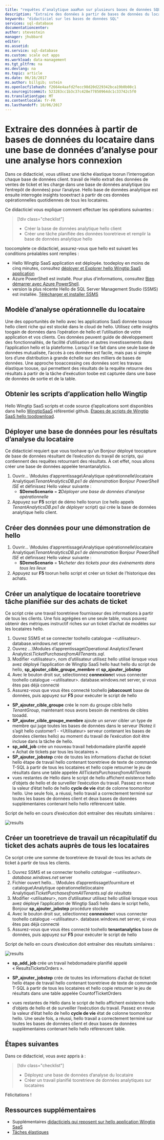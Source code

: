 ```yaml
---
title: "requêtes d’analytique aaaRun sur plusieurs bases de données SQL Azure | Documents Microsoft"
description: "Extraire des données à partir de bases de données du locataire dans une base de données d’analyse pour une analyse hors connexion"
keywords: "didacticiel sur les bases de données SQL"
services: sql-database
documentationcenter: 
author: stevestein
manager: jhubbard
editor: 
ms.assetid: 
ms.service: sql-database
ms.custom: scale out apps
ms.workload: data-management
ms.tgt_pltfrm: na
ms.devlang: na
ms.topic: article
ms.date: 06/16/2017
ms.author: billgib; sstein
ms.openlocfilehash: f2664e4aafd2fecc98d20d229342bca19b0b08c1
ms.sourcegitcommit: 523283cc1b3c37c428e77850964dc1c33742c5f0
ms.translationtype: MT
ms.contentlocale: fr-FR
ms.lasthandoff: 10/06/2017
---
```

# <a name="extract-data-from-tenant-databases-into-an-analytics-database-for-offline-analysis"></a>Extraire des données à partir de bases de données du locataire dans une base de données d’analyse pour une analyse hors connexion

Dans ce didacticiel, vous utilisez une tâche élastique toorun l’interrogation chaque base de données client. travail de Hello extrait des données de ventes de ticket et les charge dans une base de données analytique (ou l’entrepôt de données) pour l’analyse. Hello base de données analytique est ensuite interrogée insights tooextract à partir de ces données opérationnelles quotidiennes de tous les locataires.


Ce didacticiel vous explique comment effectuer les opérations suivantes :

> [!div class="checklist"]
> * Créer la base de données analytique hello client
> * Créer une tâche planifiée des données tooretrieve et remplir la base de données analytique hello

toocomplete ce didacticiel, assurez-vous que hello est suivant les conditions préalables sont remplies :

* Hello Wingtip SaaS application est déployée. toodeploy en moins de cinq minutes, consultez [déployer et Explorer hello Wingtip SaaS application](sql-database-saas-tutorial.md)
* Azure PowerShell est installé. Pour plus d’informations, consultez [Bien démarrer avec Azure PowerShell](https://docs.microsoft.com/powershell/azure/get-started-azureps).
* version la plus récente Hello de SQL Server Management Studio (SSMS) est installée. [Télécharger et installer SSMS](https://docs.microsoft.com/sql/ssms/download-sql-server-management-studio-ssms)

## <a name="tenant-operational-analytics-pattern"></a>Modèle d’analyse opérationnelle du locataire

Une des opportunités de hello avec les applications SaaS donnée toouse hello client riche qui est stocké dans le cloud de hello. Utilisez cette insights toogain de données dans l’opération de hello et l’utilisation de votre application et vos clients. Ces données peuvent guide de développement des fonctionnalités, de facilité d’utilisation et autres investissements dans l’application hello et la plateforme. Lorsqu’il se fait dans une seule base de données mutualisée, l’accès à ces données est facile, mais pas si simple lors d’une distribution à grande échelle sur des milliers de bases de données. Une approche tooaccessing ces données sont les travaux élastique toouse, qui permettent des résultats de la requête retourne des résultats à partir de la tâche d’exécution toobe est capturée dans une base de données de sortie et de la table.

## <a name="get-hello-wingtip-application-scripts"></a>Obtenir les scripts d’application hello Wingtip

Hello Wingtip SaaS scripts et code source d’applications sont disponibles dans hello [WingtipSaaS](https://github.com/Microsoft/WingtipSaaS) référentiel github. [Étapes de scripts de Wingtip SaaS hello toodownload](sql-database-wtp-overview.md#download-and-unblock-the-wingtip-saas-scripts).

## <a name="deploy-a-database-for-tenant-analytics-results"></a>Déployer une base de données pour les résultats d’analyse du locataire

Ce didacticiel requiert que vous toohave qu'un Bonjour déployé toocapture de base de données résultant de l’exécution du travail de scripts, qui contiennent des requêtes retournant des résultats. À cet effet, nous allons créer une base de données appelée tenantanalytics.

1. Ouvrir... \\Modules d’apprentissage\\Analytique opérationnelle\\locataire Analytique\\*TenantAnalyticsDB.ps1 de démonstration* Bonjour *PowerShell ISE* et définissez Hello valeur suivante :
   * **$DemoScenario** = **2***Déployer une base de données d’analyse opérationnelle*
1. Appuyez sur **F5** script de démo hello toorun (ce hello appels *TenantAnalyticsDB.ps1 de déployer* script) qui crée la base de données analytique hello client.

## <a name="create-some-data-for-hello-demo"></a>Créer des données pour une démonstration de hello

1. Ouvrir... \\Modules d’apprentissage\\Analytique opérationnelle\\locataire Analytique\\*TenantAnalyticsDB.ps1 de démonstration* Bonjour *PowerShell ISE* et définissez Hello valeur suivante :
   * **$DemoScenario** = **1***Acheter des tickets pour des événements dans tous les lieux*
1. Appuyez sur **F5** toorun hello script et créer un ticket de l’historique des achats.


## <a name="create-a-scheduled-job-tooretrieve-tenant-analytics-about-ticket-purchases"></a>Créer un analytique de locataire tooretrieve tâche planifiée sur des achats de ticket

Ce script crée une travail tooretrieve fournisseur des informations à partir de tous les clients. Une fois agrégées en une seule table, vous pouvez obtenir des métriques instructif riches sur un ticket d’achat de modèles sur les locataires hello.

1. Ouvrez SSMS et se connecter toohello catalogue -&lt;utilisateur&gt;. database.windows.net server
1. Ouvrez ...\\Modules d’apprentissage\\Operational Analytics\\Tenant Analytics\\*TicketPurchasesfromAllTenants.sql*.
1. Modifier &lt;utilisateur&gt;, nom d’utilisateur utilisez hello utilisé lorsque vous avez déployé l’application de Wingtip SaaS hello haut hello du script de hello, **sp\_ajouter\_cible\_groupe\_membre** et **sp\_ajouter\_jobstep**
1. Avec le bouton droit sur, sélectionnez **connexion**et vous connecter toohello catalogue -&lt;utilisateur&gt;. database.windows.net server, si vous êtes pas déjà connecté
1. Assurez-vous que vous êtes connecté toohello **jobaccount** base de données, puis appuyez sur **F5** pour exécuter le script de hello

* **SP\_ajouter\_cible\_groupe** crée le nom du groupe cible hello *TenantGroup*, maintenant nous avons besoin de membres de cibles tooadd.
* **SP\_ajouter\_cible\_groupe\_membre** ajoute un *server* cibler un type de membre qui juge toutes les bases de données dans le serveur (Notez il s’agit hello customer1 - &lt;Utilisateur&gt; serveur contenant les bases de données clientes hello) au moment du travail de l’exécution doit être incluse dans la tâche de hello.
* **sp\_add\_job** crée un nouveau travail hebdomadaire planifié appelé « Achat de tickets par tous les locataires ».
* **SP\_ajouter\_jobstep** crée de toutes les informations d’achat de ticket hello étape de travail hello contenant tooretrieve de texte de commande T-SQL à partir de tous les locataires et hello copie retourner le jeu de résultats dans une table appelée  *AllTicketsPurchasesfromAllTenants*
* vues restantes de Hello dans le script de hello affichent existence hello d’objets de hello et de surveiller l’exécution du travail. Passez en revue la valeur d’état hello de hello **cycle de vie** état de colonne toomonitor hello. Une seule fois, a réussi, hello travail a correctement terminé sur toutes les bases de données client et deux bases de données supplémentaires contenant hello hello référencent table.

Script de hello en cours d’exécution doit entraîner des résultats similaires :

![results](media/sql-database-saas-tutorial-tenant-analytics/ticket-purchases-job.png)

## <a name="create-a-job-tooretrieve-a-summary-count-of-ticket-purchases-from-all-tenants"></a>Créer un tooretrieve de travail un récapitulatif du ticket des achats auprès de tous les locataires

Ce script crée une somme de tooretrieve de travail de tous les achats de ticket à partir de tous les clients.

1. Ouvrez SSMS et se connecter toohello *catalogue -&lt;utilisateur&gt;. database.windows.net* server
1. Fichier ouvert hello... \\Modules d’apprentissage\\fourniture et catalogue\\Analytique opérationnelle\\locataire Analytique\\*TicketPurchasesfromAllTenants.sql de résultats*
1. Modifier &lt;utilisateur&gt;, nom d’utilisateur utilisez hello utilisé lorsque vous avez déployé l’application de Wingtip SaaS hello dans le script hello, Bonjour **sp\_ajouter\_jobstep** procédure stockée
1. Avec le bouton droit sur, sélectionnez **connexion**et vous connecter toohello catalogue -&lt;utilisateur&gt;. database.windows.net server, si vous êtes pas déjà connecté
1. Assurez-vous que vous êtes connecté toohello **tenantanalytics** base de données, puis appuyez sur **F5** pour exécuter le script de hello

Script de hello en cours d’exécution doit entraîner des résultats similaires :

![results](media/sql-database-saas-tutorial-tenant-analytics/total-sales.png)



* **sp\_add\_job** crée un travail hebdomadaire planifié appelé « ResultsTicketsOrders ».

* **SP\_ajouter\_jobstep** crée de toutes les informations d’achat de ticket hello étape de travail hello contenant tooretrieve de texte de commande T-SQL à partir de tous les locataires et hello copie retourner le jeu de résultats dans une table appelée CountofTicketOrders

* vues restantes de Hello dans le script de hello affichent existence hello d’objets de hello et de surveiller l’exécution du travail. Passez en revue la valeur d’état hello de hello **cycle de vie** état de colonne toomonitor hello. Une seule fois, a réussi, hello travail a correctement terminé sur toutes les bases de données client et deux bases de données supplémentaires contenant hello hello référencent table.


## <a name="next-steps"></a>Étapes suivantes

Dans ce didacticiel, vous avez appris à :

> [!div class="checklist"]
> * Déployez une base de données d’analyse du locataire
> * Créer un travail planifié tooretrieve de données analytiques sur locataires

Félicitations !

## <a name="additional-resources"></a>Ressources supplémentaires

* Supplémentaires [didacticiels qui reposent sur hello application Wingtip SaaS](sql-database-wtp-overview.md#sql-database-wingtip-saas-tutorials)
* [Tâches élastiques](sql-database-elastic-jobs-overview.md)

